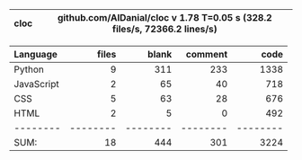 cloc|github.com/AlDanial/cloc v 1.78  T=0.05 s (328.2 files/s, 72366.2 lines/s)
--- | ---

Language|files|blank|comment|code
:-------|-------:|-------:|-------:|-------:
Python|9|311|233|1338
JavaScript|2|65|40|718
CSS|5|63|28|676
HTML|2|5|0|492
--------|--------|--------|--------|--------
SUM:|18|444|301|3224
